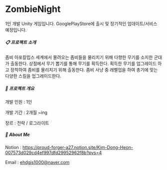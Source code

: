 # ZombieNight
 1인 개발 Unity 게임입니다. GooglePlayStore에 출시 및 장기적인 업데이트/서비스 예정입니다.

##### 📋 프로젝트 소개
좀비 아포칼립스 세계에서 몰려오는 좀비들을 물리치기 위해 다향한 무기를 소지한 군대가 출동한다.
상점에서 무기 뽑기를 통해 무기를 획득한다.
획득한 무기를 업그레이드 하고 장착하여 좀비를 물리치기 위해 출동한다.
좀비 사냥 중 레벨업을 하여 총기에 맞는 다양한 스킬을 업그레이드한다.

##### 📕 프로젝트 개요
개발 인원 : 1인

개발 기간 : 2개월 ~ing

장르 : 전략 / 로그라이트




##### 🙋 About Me
Notion : <https://proud-forger-a27.notion.site/Kim-Dong-Heon-007573d029cd4ef997dfd29952962f8b?pvs=4>

Email : ehdgjs1000@naver.com
